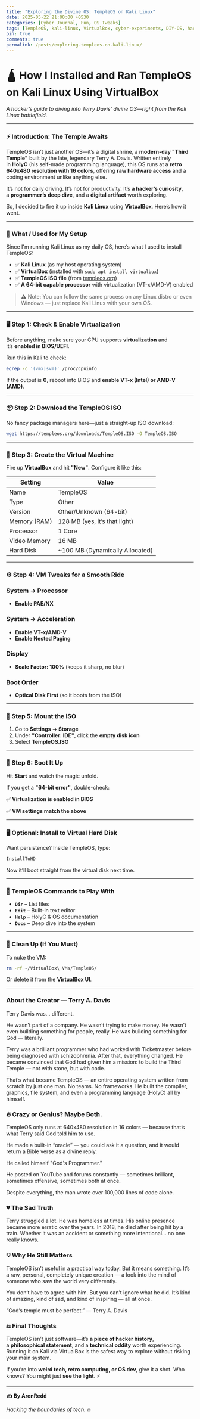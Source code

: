 ```yaml
---
title: "Exploring the Divine OS: TempleOS on Kali Linux"
date: 2025-05-22 21:00:00 +0530
categories: [Cyber Journal, Fun, OS Tweaks]
tags: [TempleOS, kali-linux, VirtualBox, cyber-experiments, DIY-OS, hacker-journal]
pin: true
comments: true
permalink: /posts/exploring-templeos-on-kali-linux/
---
```

# **🛕 How I Installed and Ran TempleOS on Kali Linux Using VirtualBox**

*A hacker’s guide to diving into Terry Davis’ divine OS—right from the Kali Linux battlefield.*

---

### **⚡ Introduction: The Temple Awaits**

TempleOS isn’t just another OS—it’s a digital shrine, a **modern-day "Third Temple"** built by the late, legendary Terry A. Davis. Written entirely in **HolyC** (his self-made programming language), this OS runs at a **retro 640x480 resolution with 16 colors**, offering **raw hardware access** and a coding environment unlike anything else.

It’s not for daily driving. It’s not for productivity. It’s **a hacker’s curiosity**, a **programmer’s deep dive**, and a **digital artifact** worth exploring.

So, I decided to fire it up inside **Kali Linux** using **VirtualBox**. Here’s how it went.

---

### 🧰 What *I* Used for My Setup

Since I'm running Kali Linux as my daily OS, here’s what I used to install TempleOS:

- ✅ **Kali Linux** (as my host operating system)
- ✅ **VirtualBox** (installed with `sudo apt install virtualbox`)
- ✅ **TempleOS ISO file** (from [templeos.org](https://templeos.org/))
- ✅ **A 64-bit capable processor** with virtualization (VT-x/AMD-V) enabled

> ⚠️ Note: You can follow the same process on any Linux distro or even Windows — just replace Kali Linux with your own OS.
> 

---

### **🖥️ Step 1: Check & Enable Virtualization**

Before anything, make sure your CPU supports **virtualization** and it’s **enabled in BIOS/UEFI**.

Run this in Kali to check:

```bash
egrep -c '(vmx|svm)' /proc/cpuinfo
```

If the output is **0**, reboot into BIOS and **enable VT-x (Intel) or AMD-V (AMD)**.

---

### **📦 Step 2: Download the TempleOS ISO**

No fancy package managers here—just a straight-up ISO download:

```bash
wget https://templeos.org/downloads/TempleOS.ISO -O TempleOS.ISO
```

---

### **🧙 Step 3: Create the Virtual Machine**

Fire up **VirtualBox** and hit **"New"**. Configure it like this:

| **Setting** | **Value** |
| --- | --- |
| Name | TempleOS |
| Type | Other |
| Version | Other/Unknown (64-bit) |
| Memory (RAM) | 128 MB (yes, it’s that light) |
| Processor | 1 Core |
| Video Memory | 16 MB |
| Hard Disk | ~100 MB (Dynamically Allocated) |

---

### **⚙️ Step 4: VM Tweaks for a Smooth Ride**

### **System → Processor**

- **Enable PAE/NX**

### **System → Acceleration**

- **Enable VT-x/AMD-V**
- **Enable Nested Paging**

### **Display**

- **Scale Factor: 100%** (keeps it sharp, no blur)

### **Boot Order**

- **Optical Disk First** (so it boots from the ISO)

---

### **💽 Step 5: Mount the ISO**

1. Go to **Settings → Storage**
2. Under **"Controller: IDE"**, click the **empty disk icon**
3. Select **TempleOS.ISO**

---

### **🚀 Step 6: Boot It Up**

Hit **Start** and watch the magic unfold.

If you get a **"64-bit error"**, double-check:

✅ **Virtualization is enabled in BIOS**

✅ **VM settings match the above**

---

### **🖥️ Optional: Install to Virtual Hard Disk**

Want persistence? Inside TempleOS, type:

```bash
InstallToHD
```

Now it’ll boot straight from the virtual disk next time.

---

### **🧠 TempleOS Commands to Play With**

- **`Dir`** – List files
- **`Edit`** – Built-in text editor
- **`Help`** – HolyC & OS documentation
- **`Docs`** – Deep dive into the system

---

### **🧼 Clean Up (If You Must)**

To nuke the VM:

```bash
rm -rf ~/VirtualBox\ VMs/TempleOS/
```

Or delete it from the **VirtualBox UI**.

---

### About the Creator — Terry A. Davis
Terry Davis was... different.

He wasn’t part of a company. He wasn’t trying to make money. He wasn’t even building something for people, really. He was building something for God — literally.

Terry was a brilliant programmer who had worked with Ticketmaster before being diagnosed with schizophrenia. After that, everything changed. He became convinced that God had given him a mission: to build the Third Temple — not with stone, but with code.

That’s what became TempleOS — an entire operating system written from scratch by just one man. No teams. No frameworks. He built the compiler, graphics, file system, and even a programming language (HolyC) all by himself.

### 🔥 Crazy or Genius? Maybe Both.

TempleOS only runs at 640x480 resolution in 16 colors — because that’s what Terry said God told him to use.

He made a built-in “oracle” — you could ask it a question, and it would return a Bible verse as a divine reply.

He called himself "God's Programmer."

He posted on YouTube and forums constantly — sometimes brilliant, sometimes offensive, sometimes both at once.

Despite everything, the man wrote over 100,000 lines of code alone.

### 💔 The Sad Truth

Terry struggled a lot. He was homeless at times. His online presence became more erratic over the years. In 2018, he died after being hit by a train. Whether it was an accident or something more intentional… no one really knows.

### 💡 Why He Still Matters

TempleOS isn’t useful in a practical way today. But it means something. It’s a raw, personal, completely unique creation — a look into the mind of someone who saw the world very differently.

You don’t have to agree with him. But you can’t ignore what he did. It’s kind of amazing, kind of sad, and kind of inspiring — all at once.

“God’s temple must be perfect.” — Terry A. Davis

### **🔚 Final Thoughts**

TempleOS isn’t just software—it’s **a piece of hacker history**, a **philosophical statement**, and a **technical oddity** worth experiencing. Running it on Kali via VirtualBox is the safest way to explore without risking your main system.

If you’re into **weird tech, retro computing, or OS dev**, give it a shot. Who knows? You might just **see the light**. ⚡

---

**✍️ By ArenRedd**

*Hacking the boundaries of tech.* 🔥
